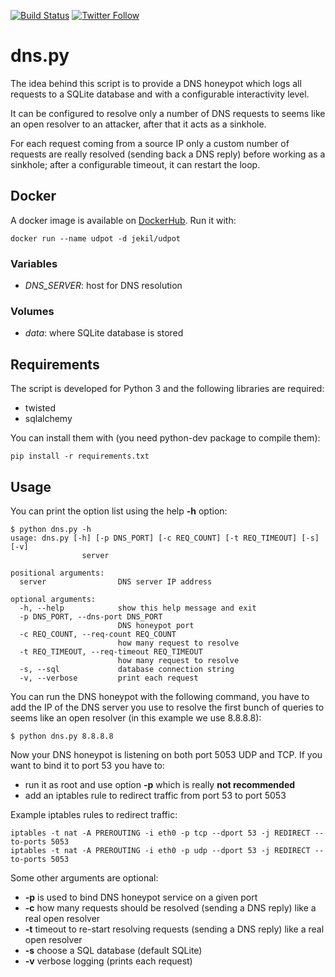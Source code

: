[![Build Status](https://travis-ci.org/jekil/UDPot.svg?branch=master)](https://travis-ci.org/jekil/UDPot)
[![Twitter Follow](https://img.shields.io/twitter/follow/jekil.svg?style=social)](https://twitter.com/jekil)

# dns.py

The idea behind this script is to provide a DNS honeypot which logs all requests to a SQLite database and with a
configurable interactivity level.

It can be configured to resolve only a number of DNS requests to seems like an open resolver to an attacker, after that
it acts as a sinkhole.

For each request coming from a source IP only a custom number of requests are really resolved (sending back a DNS reply)
before working as a sinkhole; after a configurable timeout, it can restart the loop.

## Docker

A docker image is available on [DockerHub](https://hub.docker.com/r/jekil/udpot).
Run it with:

    docker run --name udpot -d jekil/udpot

### Variables

- *DNS_SERVER*: host for DNS resolution

### Volumes

- *data*: where SQLite database is stored

## Requirements

The script is developed for Python 3 and the following libraries are required:

 * twisted
 * sqlalchemy

You can install them with (you need python-dev package to compile them):

    pip install -r requirements.txt

## Usage

You can print the option list using the help **-h** option:

    $ python dns.py -h
    usage: dns.py [-h] [-p DNS_PORT] [-c REQ_COUNT] [-t REQ_TIMEOUT] [-s] [-v]
                    server

    positional arguments:
      server                DNS server IP address

    optional arguments:
      -h, --help            show this help message and exit
      -p DNS_PORT, --dns-port DNS_PORT
                            DNS honeypot port
      -c REQ_COUNT, --req-count REQ_COUNT
                            how many request to resolve
      -t REQ_TIMEOUT, --req-timeout REQ_TIMEOUT
                            how many request to resolve
      -s, --sql             database connection string
      -v, --verbose         print each request

You can run the DNS honeypot with the following command, you have to add the IP of the DNS server you use to resolve
the first bunch of queries to seems like an open resolver (in this example we use 8.8.8.8):

    $ python dns.py 8.8.8.8

Now your DNS honeypot is listening on both port 5053 UDP and TCP.
If you want to bind it to port 53 you have to:

 * run it as root and use option **-p** which is really **not recommended**
 * add an iptables rule to redirect traffic from port 53 to port 5053

Example iptables rules to redirect traffic:

    iptables -t nat -A PREROUTING -i eth0 -p tcp --dport 53 -j REDIRECT --to-ports 5053
    iptables -t nat -A PREROUTING -i eth0 -p udp --dport 53 -j REDIRECT --to-ports 5053

Some other arguments are optional:

 * **-p** is used to bind DNS honeypot service on a given port
 * **-c** how many requests should be resolved (sending a DNS reply) like a real open resolver
 * **-t** timeout to re-start resolving requests (sending a DNS reply) like a real open resolver
 * **-s** choose a SQL database (default SQLite)
 * **-v** verbose logging (prints each request)
